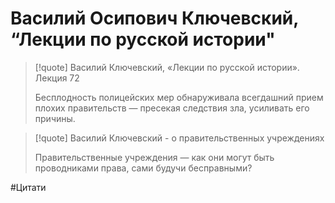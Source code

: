 # Василий Осипович Ключевский, “Лекции по русской истории"

> [!quote] Василий Ключевский, «Лекции по русской истории». Лекция 72
>
> Бесплодность полицейских мер обнаруживала всегдашний прием плохих правительств — пресекая следствия зла, усиливать его причины.

>[!quote] Василий Ключевский - о правительственных учреждениях
>
>Правительственные учреждения — как они могут быть проводниками права, сами будучи бесправными?

#Цитати